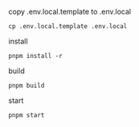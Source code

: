 copy .env.local.template to .env.local

```shell
cp .env.local.template .env.local
```


install 
```shell
pnpm install -r 
```

build
```shell
pnpm build
```

start
```shell
pnpm start
```




